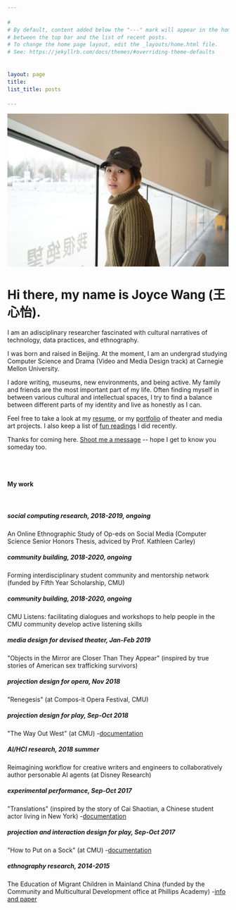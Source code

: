 ```yaml
---

#
# By default, content added below the "---" mark will appear in the home page
# between the top bar and the list of recent posts.
# To change the home page layout, edit the _layouts/home.html file.
# See: https://jekyllrb.com/docs/themes/#overriding-theme-defaults


layout: page
title:  
list_title: posts

---
```


<img src="/assets/headshot_3.jpeg" class="img-headshot" alt="">

# Hi there, my name is Joyce Wang (王心怡).

I am an adisciplinary researcher fascinated with cultural narratives of technology, data practices, and ethnography.

I was born and raised in Beijing. At the moment, I am an undergrad studying Computer Science and Drama (Video and Media Design track) at Carnegie Mellon University.

I adore writing, museums, new environments, and being active. My family and friends are the most important part of my life. Often finding myself in between various cultural and intellectual spaces, I try to find a balance between different parts of my identity and live as honestly as I can.

<!-- I am always curious about how people who think differently can empower each other. Many of my recent and current projects are inherently about decoding, bridging, and celebrating differences, through means such as performance, computation, community dialogues, and research. Last year, I directed an experimental performance piece about language and empathy. I worked at Disney Research for a summer and made a tool that helps creative writers and engineers collaboratively author AI agents. In school, I lead an initiative dedicated to helping students develop active listening skills. I am also being funded by my university to work on a year-long project that aims to facilitate interdisciplinary studies for undergraduate students.

 -->

Feel free to take a look at my [resume](/cv), or my [portfolio](/gallery) of theater and media art projects. I also keep a list of [fun readings](/readings)  I did recently. 

Thanks for coming here. [Shoot me a message](mailto:joycexinyiwang@cmu.edu) -- hope I get to know you someday too.

<br>

<br>

#### My work
<br>

##### social computing research, 2018-2019, ongoing
An Online Ethnographic Study of Op-eds on Social Media (Computer Science Senior Honors Thesis, adviced by Prof. Kathleen Carley)

##### community building, 2018-2020, ongoing
Forming interdisciplinary student community and mentorship network (funded by Fifth Year Scholarship, CMU)

##### community building, 2018-2020, ongoing
CMU Listens: facilitating dialogues and workshops to help people in the CMU community develop active listening skills

##### media design for devised theater, Jan-Feb 2019
"Objects in the Mirror are Closer Than They Appear" (inspired by true stories of American sex trafficking survivors)

##### projection design for opera, Nov 2018
"Renegesis" (at Compos-it Opera Festival, CMU)

##### projection design for play, Sep-Oct 2018
"The Way Out West" (at CMU) -[documentation](/theater/2018/10/04/WoW.html)

##### AI/HCI research, 2018 summer
Reimagining workflow for creative writers and engineers to collaboratively author personable AI agents (at Disney Research)

##### experimental performance, Sep-Oct 2017
"Translations" (inspired by the story of Cai Shaotian, a Chinese student actor living in New York) -[documentation](/theater/2017/12/10/Translations.html)

##### projection and interaction design for play, Sep-Oct 2017
"How to Put on a Sock" (at CMU) -[documentation](/theater/2017/11/05/Sock.html)

##### ethnography research, 2014-2015
The Education of Migrant Children in Mainland China (funded by the Community and Multicultural Development office at Phillips Academy) -[info and paper](/research/2015/01/20/CAMD.html)
